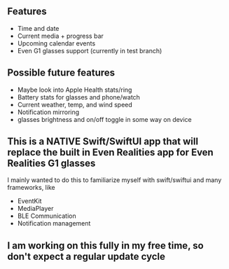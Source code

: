 ## Features
 - Time and date
 - Current media + progress bar
 - Upcoming calendar events
 - Even G1 glasses support (currently in test branch)
## Possible future features
 - Maybe look into Apple Health stats/ring
 - Battery stats for glasses and phone/watch
 - Current weather, temp, and wind speed
 - Notification mirroring
 - glasses brightness and on/off toggle in some way on device


## This is a NATIVE Swift/SwiftUI app that will replace the built in Even Realities app for Even Realities G1 glasses
I mainly wanted to do this to familiarize myself with swift/swiftui and many frameworks, like 
 - EventKit
 - MediaPlayer
 - BLE Communication
 - Notification management

## I am working on this fully in my free time, so don't expect a regular update cycle
